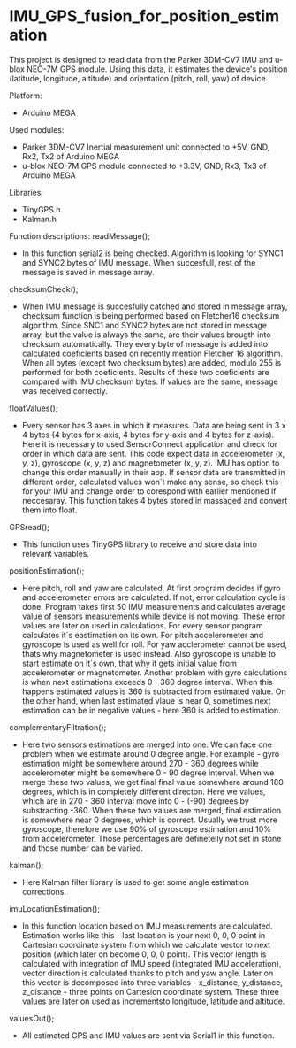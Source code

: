 # IMU_GPS_fusion_for_position_estimation
This project is designed to read data from the Parker 3DM-CV7 IMU and u-blox NEO-7M GPS module. Using this data, it estimates the device's position (latitude, longitude, altitude) and orientation (pitch, roll, yaw) of device.

Platform: 
- Arduino MEGA

Used modules: 
- Parker 3DM-CV7 Inertial measurement unit connected to +5V, GND, Rx2, Tx2 of Arduino MEGA
- u-blox NEO-7M GPS module connected to +3.3V, GND, Rx3, Tx3 of Arduino MEGA

Libraries:
- TinyGPS.h
- Kalman.h

Function descriptions:
readMessage();
- In this function serial2 is being checked. Algorithm is looking for SYNC1 and SYNC2 bytes of IMU message. When succesfull, rest of the message is saved in message array.
  
checksumCheck();
- When IMU message is succesfully catched and stored in message array, checksum function is being performed based on Fletcher16 checksum algorithm. Since SNC1 and SYNC2 bytes are not stored in message array, but the value is always the same, are their values
brougth into checksum automatically. They every byte of message is added into calculated coeficients based on recently mention Fletcher 16 algorithm. When all bytes (except two checksum bytes) are added, modulo 255 is performed for both coeficients. Results of     these two coeficients are compared with IMU checksum bytes. If values are the same, message was received correctly.
  
floatValues();
- Every sensor has 3 axes in which it measures. Data are being sent in 3 x 4 bytes (4 bytes for x-axis, 4 bytes for y-axis and 4 bytes for z-axis). Here it is necessary to used SensorConnect application and check for order in which data are sent. This code expect data in accelerometer (x, y, z), gyroscope (x, y, z) and magnetometer (x, y, z). IMU has option to change this order manually in their app. If sensor data are transmitted in different order, calculated values won´t make any sense, so check this for your IMU and change order to corespond with earlier mentioned if neccesaray. This function takes 4 bytes stored in massaged and convert them into float.
  
GPSread();
- This function uses TinyGPS library to receive and store data into relevant variables.
  
positionEstimation();
- Here pitch, roll and yaw are calculated. At first program decides if gyro and accelerometer errors are calculated. If not, error calculation cycle is done. Program takes first 50 IMU measurements and calculates average value of sensors measurements while device is not moving. These error values are later on used in calculations. For every sensor program calculates it´s eastimation on its own. For pitch accelerometer and gyroscope is used as well for roll. For yaw acclerometer cannot be used, thats why magnetometer is used instead. Also gyroscope is unable to start estimate on it´s own, that why it gets initial value from accelerometer or magnetometer. Another problem with gyro calculations is when next estimations exceeds 0 - 360 degree interval. When this happens estimated values is 360 is subtracted from estimated value. On the other hand, when last estimated vlaue is near 0, sometimes next estimation can be in negative values - here 360 is added to estimation.

complementaryFiltration();
- Here two sensors estimations are merged into one. We can face one problem when we estimate around 0 degree angle. For example - gyro estimation might be somewhere around 270 - 360 degrees while accelerometer might be somewhere 0 - 90 degree interval. When we merge these two values, we get final final value somewhere around 180 degrees, which is in completely different directon. Here we values, which are in 270 - 360 interval move into 0 - (-90) degrees by substracting -360. When these two values are merged, final estimation is somewhere near 0 degrees, which is correct. Usually we trust more gyroscope, therefore we use 90% of gyroscope estimation and 10% from accelerometer. Those percentages are definetelly not set in stone and those number can be varied. 
 
kalman();
- Here Kalman filter library is used to get some angle estimation corrections.
  
imuLocationEstimation();
- In this function location based on IMU measurements are calculated. Estimation works like this - last location is your next 0, 0, 0 point in Cartesian coordinate system from which we calculate vector to next position (which later on become 0, 0, 0 point). This vector length is calculated with integration of IMU speed (integrated IMU acceleration), vector direction is calculated thanks to pitch and yaw angle. Later on this vector is decomposed into three variables - x_distance, y_distance, z_distance - three points on Cartesion coordinate system. These three values are later on used as incrementsto longitude, latitude and altitude.
  
valuesOut();
- All estimated GPS and IMU values are sent via Serial1 in this function.
